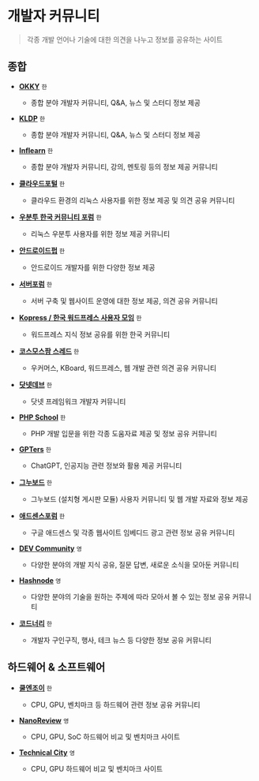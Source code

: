 # 개발자 커뮤니티

> 각종 개발 언어나 기술에 대한 의견을 나누고 정보를 공유하는 사이트

## 종합

- **[OKKY](https://okky.kr)** `한`
  - 종합 분야 개발자 커뮤니티, Q&A, 뉴스 및 스터디 정보 제공

- **[KLDP](https://kldp.org)** `한`
  - 종합 분야 개발자 커뮤니티, Q&A, 뉴스 및 스터디 정보 제공

- **[Inflearn](https://www.inflearn.com)** `한`
  - 종합 분야 개발자 커뮤니티, 강의, 멘토링 등의 정보 제공 커뮤니티

- **[클라우드포털](https://www.linux.co.kr)** `한`
  - 클라우드 환경의 리눅스 사용자를 위한 정보 제공 및 의견 공유 커뮤니티

- **[우분투 한국 커뮤니티 포럼](https://forum.ubuntu-kr.org)** `한`
  - 리눅스 우분투 사용자를 위한 정보 제공 커뮤니티

- **[안드로이드펍](https://www.androidpub.com)** `한`
  - 안드로이드 개발자를 위한 다양한 정보 제공

- **[서버포럼](https://svrforum.com)** `한`
  - 서버 구축 및 웹사이트 운영에 대한 정보 제공, 의견 공유 커뮤니티

- **[Kopress / 한국 워드프레스 사용자 모임](https://kopress.kr)** `한`
  - 워드프레스 지식 정보 공유를 위한 한국 커뮤니티

- **[코스모스팜 스레드](https://www.cosmosfarm.com/threads)** `한`
  - 우커머스, KBoard, 워드프레스, 웹 개발 관련 의견 공유 커뮤니티

- **[닷넷데브](https://forum.dotnetdev.kr)** `한`
  - 닷넷 프레임워크 개발자 커뮤니티

- **[PHP School](https://www.phpschool.com)** `한`
  - PHP 개발 입문을 위한 각종 도움자료 제공 및 정보 공유 커뮤니티

- **[GPTers](https://www.gpters.org)** `한`
  - ChatGPT, 인공지능 관련 정보와 활용 제공 커뮤니티

- **[그누보드](https://sir.kr)** `한`
  - 그누보드 (설치형 게시판 모듈) 사용자 커뮤니티 및 웹 개발 자료와 정보 제공

- **[애드센스포럼](https://adsenseforum2.co.kr)** `한`
  - 구글 애드센스 및 각종 웹사이트 임베디드 광고 관련 정보 공유 커뮤니티

- **[DEV Community](https://dev.to)** `영`
  - 다양한 분야의 개발 지식 공유, 질문 답변, 새로운 소식을 모아둔 커뮤니티

- **[Hashnode](https://hashnode.com)** `영`
  - 다양한 분야의 기술을 원하는 주제에 따라 모아서 볼 수 있는 정보 공유 커뮤니티

- **[코드너리](https://www.codenary.co.kr)** `한`
  - 개발자 구인구직, 행사, 테크 뉴스 등 다양한 정보 공유 커뮤니티

## 하드웨어 & 소프트웨어

- **[쿨엔조이](https://coolenjoy.net)** `한`
  - CPU, GPU, 벤치마크 등 하드웨어 관련 정보 공유 커뮤니티

- **[NanoReview](https://nanoreview.net)** `영`
  - CPU, GPU, SoC 하드웨어 비교 및 벤치마크 사이트

- **[Technical City](https://technical.city)** `영`
  - CPU, GPU 하드웨어 비교 및 벤치마크 사이트
